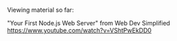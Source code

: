 Viewing material so far:

"Your First Node.js Web Server" from Web Dev Simplified
https://www.youtube.com/watch?v=VShtPwEkDD0
